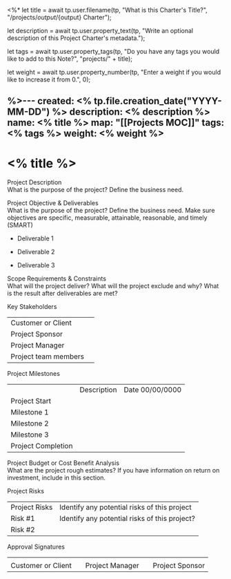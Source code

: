 <%*
let title = await tp.user.filename(tp, "What is this Charter's Title?", "/projects/${output}/${output} Charter");

let description = await tp.user.property_text(tp, "Write an optional description of this Project Charter's metadata.");

let tags = await tp.user.property_tags(tp, "Do you have any tags you would like to add to this Note?", "projects/" + title);

let weight = await tp.user.property_number(tp, "Enter a weight if you would like to increase it from 0.", 0);

%>---
created: <% tp.file.creation_date("YYYY-MM-DD") %>
description: <% description %>
name: <% title %>
map: "[[Projects MOC]]"
tags: <% tags %>
weight: <% weight %>
---
# <% title %>

Project Description  
What is the purpose of the project? Define the business need.  
  
Project Objective & Deliverables  
What is the purpose of the project? Define the business need. Make sure objectives are specific, measurable, attainable, reasonable, and timely (SMART)

- Deliverable 1
    
- Deliverable 2
    
- Deliverable 3
    

  

Scope Requirements & Constraints  
What will the project deliver? What will the project exclude and why? What is the result after deliverables are met? 

  
Key Stakeholders 

|   |   |
|---|---|
|Customer or Client||
|Project Sponsor||
|Project Manager||
|Project team members||

  
Project Milestones 

|   |   |   |
|---|---|---|
||Description|Date 00/00/0000|
|Project Start|||
|Milestone 1|||
|Milestone 2|||
|Milestone 3|||
|Project Completion|||

  
Project Budget or Cost Benefit Analysis  
What are the project rough estimates? If you have information on return on investment, include in this section. 

  
Project Risks 

|   |   |
|---|---|
|Project Risks|Identify any potential risks of this project|
|Risk #1|Identify any potential risks of this project?|
|Risk #2||

  

Approval Signatures 

|   |   |   |   |   |
|---|---|---|---|---|
||||||
|Customer or Client||Project Manager||Project Sponsor|